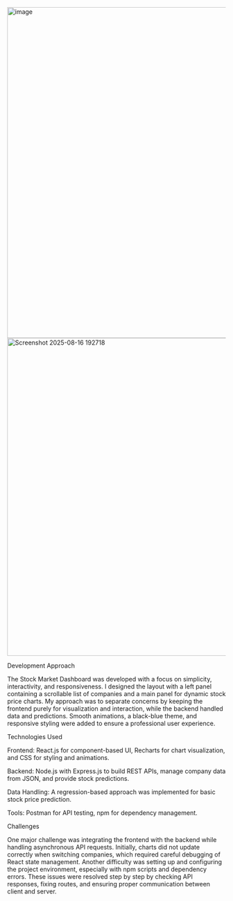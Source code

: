 <img width="1355" height="762" alt="image" src="https://github.com/user-attachments/assets/cd830e42-3ccd-4b57-b890-738c7a642a9d" />
<img width="1365" height="732" alt="Screenshot 2025-08-16 192718" src="https://github.com/user-attachments/assets/85c1f598-34b8-4cbb-8781-4cf4cd3e902b" />

Development Approach

The Stock Market Dashboard was developed with a focus on simplicity, interactivity, and responsiveness. I designed the layout with a left panel containing a scrollable list of companies and a main panel for dynamic stock price charts. My approach was to separate concerns by keeping the frontend purely for visualization and interaction, while the backend handled data and predictions. Smooth animations, a black-blue theme, and responsive styling were added to ensure a professional user experience.

Technologies Used

Frontend: React.js for component-based UI, Recharts for chart visualization, and CSS for styling and animations.

Backend: Node.js with Express.js to build REST APIs, manage company data from JSON, and provide stock predictions.

Data Handling: A regression-based approach was implemented for basic stock price prediction.

Tools: Postman for API testing, npm for dependency management.

Challenges

One major challenge was integrating the frontend with the backend while handling asynchronous API requests. Initially, charts did not update correctly when switching companies, which required careful debugging of React state management. Another difficulty was setting up and configuring the project environment, especially with npm scripts and dependency errors. These issues were resolved step by step by checking API responses, fixing routes, and ensuring proper communication between client and server.
